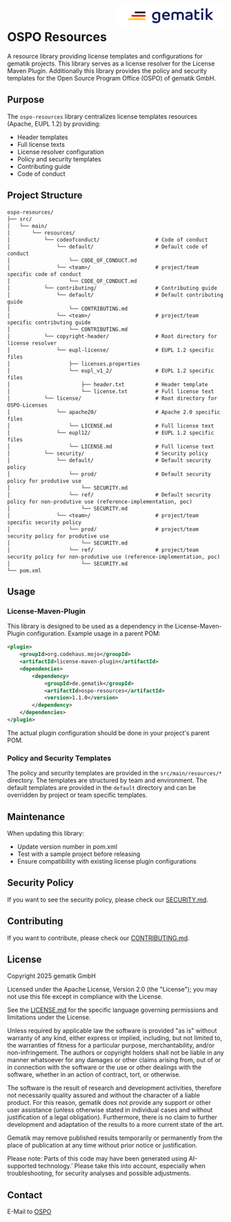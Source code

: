 <img align="right" width="250" height="47" src="media/Gematik_Logo_Flag.png"/> <br/>

# OSPO Resources

A resource library providing license templates and configurations for gematik projects. This library serves as a license resolver for the License Maven Plugin.
Additionally this library provides the policy and security templates for the Open Source Program Office (OSPO) of gematik GmbH.

## Purpose

The `ospo-resources` library centralizes license templates resources (Apache, EUPL 1.2) by providing:
- Header templates
- Full license texts
- License resolver configuration
- Policy and security templates
- Contributing guide
- Code of conduct

## Project Structure

```
ospo-resources/
├── src/
│   └── main/
│       └── resources/
│           └── codeofconduct/                  # Code of conduct
│               └── default/                    # Default code of conduct
│                   └── CODE_OF_CONDUCT.md
│               └── <team>/                     # project/team specific code of conduct
│                   └── CODE_OF_CONDUCT.md
│           └── contributing/                   # Contributing guide
│               └── default/                    # Default contributing guide
│                   └── CONTRIBUTING.md
│               └── <team>/                     # project/team specific contributing guide
│                   └── CONTRIBUTING.md
│           └── copyright-header/               # Root directory for license resolver
│               └── eupl-license/               # EUPL 1.2 specific files
│                   ├── licenses.properties
│                   └── eupl_v1_2/              # EUPL 1.2 specific files
│                       ├── header.txt          # Header template
│                       └── license.txt         # Full license text
│           └── license/                        # Root directory for OSPO-Licenses
│               └── apache20/                   # Apache 2.0 specific files
│                   └── LICENSE.md              # Full license text
│               └── eupl12/                     # EUPL 1.2 specific files
│                   └── LICENSE.md              # Full license text
│           └── security/                       # Security policy
│               └── default/                    # Default security policy
│                   └── prod/                   # Default security policy for produtive use 
│                       └── SECURITY.md
│                   └── ref/                    # Default security policy for non-produtive use (reference-implementation, poc) 
│                       └── SECURITY.md
│               └── <team>/                     # project/team specific security policy
│                   └── prod/                   # project/team security policy for produtive use 
│                       └── SECURITY.md
│                   └── ref/                    # project/team security policy for non-produtive use (reference-implementation, poc) 
│                       └── SECURITY.md
└── pom.xml
```

## Usage

### License-Maven-Plugin
This library is designed to be used as a dependency in the License-Maven-Plugin configuration. Example usage in a parent POM:
```xml
<plugin>
    <groupId>org.codehaus.mojo</groupId>
    <artifactId>license-maven-plugin</artifactId>
    <dependencies>
        <dependency>
            <groupId>de.gematik</groupId>
            <artifactId>ospo-resources</artifactId>
            <version>1.1.0</version>
        </dependency>
    </dependencies>
</plugin>
```

The actual plugin configuration should be done in your project's parent POM.

### Policy and Security Templates
The policy and security templates are provided in the `src/main/resources/*` directory. The templates are structured by team and environment. 
The default templates are provided in the `default` directory and can be overridden by project or team specific templates.


## Maintenance
When updating this library:
* Update version number in pom.xml
* Test with a sample project before releasing
* Ensure compatibility with existing license plugin configurations

## Security Policy
If you want to see the security policy, please check our [SECURITY.md](.github/SECURITY.md).

## Contributing
If you want to contribute, please check our [CONTRIBUTING.md](.github/CONTRIBUTING.md).

## License
Copyright 2025 gematik GmbH

Licensed under the Apache License, Version 2.0 (the "License"); you may not use this file except in compliance with the License.

See the [LICENSE.md](./LICENSE.md) for the specific language governing permissions and limitations under the License.

Unless required by applicable law the software is provided "as is" without warranty of any kind, either express or implied, including, but not limited to, the warranties of fitness for a particular purpose, merchantability, and/or non-infringement. The authors or copyright holders shall not be liable in any manner whatsoever for any damages or other claims arising from, out of or in connection with the software or the use or other dealings with the software, whether in an action of contract, tort, or otherwise.

The software is the result of research and development activities, therefore not necessarily quality assured and without the character of a liable product. For this reason, gematik does not provide any support or other user assistance (unless otherwise stated in individual cases and without justification of a legal obligation). Furthermore, there is no claim to further development and adaptation of the results to a more current state of the art.

Gematik may remove published results temporarily or permanently from the place of publication at any time without prior notice or justification.

Please note: Parts of this code may have been generated using AI-supported technology.’ Please take this into account, especially when troubleshooting, for security analyses and possible adjustments.

## Contact

E-Mail to [OSPO](mailto:ospo@gematik.de?subject=[OSPO]%20ospo-resources)